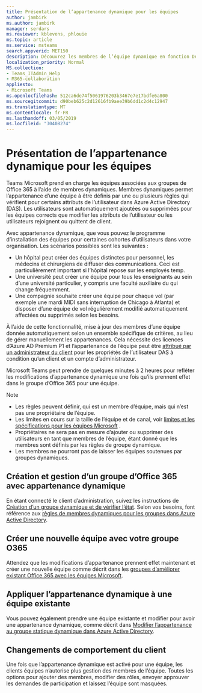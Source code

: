 ```yaml
---
title: Présentation de l’appartenance dynamique pour les équipes
author: jambirk
ms.author: jambirk
manager: serdars
ms.reviewer: kblevens, phlouie
ms.topic: article
ms.service: msteams
search.appverid: MET150
description: Découvrez les membres de l’équipe dynamique en fonction DAS.
localization_priority: Normal
MS.collection:
- Teams_ITAdmin_Help
- M365-collaboration
appliesto:
- Microsoft Teams
ms.openlocfilehash: 512ca6de74f5061976203b3467e7e17bdfe6a800
ms.sourcegitcommit: d90beb625c2d12616fb9aee39b6dd1c2d4c12947
ms.translationtype: MT
ms.contentlocale: fr-FR
ms.lasthandoff: 03/05/2019
ms.locfileid: "30408274"
---
```

# <a name="overview-of-dynamic-membership-for-teams"></a>Présentation de l’appartenance dynamique pour les équipes

Teams Microsoft prend en charge les équipes associées aux groupes de Office 365 à l’aide de membres dynamiques. Membres dynamiques permet l’appartenance d’une équipe à être définis par une ou plusieurs règles qui vérifient pour certains attributs de l’utilisateur dans Azure Active Directory (DAS). Les utilisateurs sont automatiquement ajoutées ou supprimées pour les équipes corrects que modifier les attributs de l’utilisateur ou les utilisateurs rejoignent ou quittent de client.

Avec appartenance dynamique, que vous pouvez le programme d’installation des équipes pour certaines cohortes d’utilisateurs dans votre organisation. Les scénarios possibles sont les suivantes :
- Un hôpital peut créer des équipes distinctes pour personnel, les médecins et chirurgiens de diffuser des communications. Ceci est particulièrement important si l’hôpital repose sur les employés temp.
- Une université peut créer une équipe pour tous les enseignants au sein d’une université particulier, y compris une faculté auxiliaire du qui change fréquemment.
- Une compagnie souhaite créer une équipe pour chaque vol (par exemple une mardi MIDI sans interruption de Chicago à Atlanta) et disposer d’une équipe de vol régulièrement modifié automatiquement affectées ou supprimés selon les besoins.

À l’aide de cette fonctionnalité, mise à jour des membres d’une équipe donnée automatiquement selon un ensemble spécifique de critères, au lieu de gérer manuellement les appartenances. Cela nécessite des licences d’Azure AD Premium P1 et l’appartenance de l’équipe peut être [attribué par un administrateur du client](https://docs.microsoft.com/azure/active-directory/users-groups-roles/groups-dynamic-membership) pour les propriétés de l’utilisateur DAS à condition qu’un client et un compte d’administrateur. 

Microsoft Teams peut prendre de quelques minutes à 2 heures pour refléter les modifications d’appartenance dynamique une fois qu’ils prennent effet dans le groupe d’Office 365 pour une équipe. 

> [!NOTE]
> - Les règles peuvent définir, qui est un membre d’équipe, mais qui n’est pas une propriétaire de l’équipe.
> - Les limites en cours sur la taille de l’équipe et de canal, voir [limites et les spécifications pour les équipes Microsoft](limits-specifications-teams.md) .
> - Propriétaires ne sera pas en mesure d’ajouter ou supprimer des utilisateurs en tant que membres de l’équipe, étant donné que les membres sont définis par les règles de groupe dynamique.
> - Les membres ne pourront pas de laisser les équipes soutenues par groupes dynamiques.


## <a name="creating-and-managing-an-office-365-group-with-dynamic-membership"></a>Création et gestion d’un groupe d’Office 365 avec appartenance dynamique
En étant connecté le client d’administration, suivez les instructions de [Création d’un groupe dynamique et de vérifier l’état](https://docs.microsoft.com/azure/active-directory/users-groups-roles/groups-create-rule). Selon vos besoins, font référence aux [règles de membres dynamiques pour les groupes dans Azure Active Directory](https://docs.microsoft.com/azure/active-directory/users-groups-roles/groups-dynamic-membership).

## <a name="create-a-new-team-with-your-o365-group"></a>Créer une nouvelle équipe avec votre groupe O365

Attendez que les modifications d’appartenance prennent effet maintenant et créer une nouvelle équipe comme décrit dans les [groupes d’améliorer existant Office 365 avec les équipes Microsoft](enhance-office-365-groups.md).

## <a name="apply-dynamic-membership-to-an-existing-team"></a>Appliquer l’appartenance dynamique à une équipe existante

Vous pouvez également prendre une équipe existante et modifier pour avoir une appartenance dynamique, comme décrit dans [Modifier l’appartenance au groupe statique dynamique dans Azure Active Directory](https://docs.microsoft.com/azure/active-directory/users-groups-roles/groups-change-type).

## <a name="changes-in-client-behavior"></a>Changements de comportement du client

Une fois que l’appartenance dynamique est activé pour une équipe, les clients équipes n’autorise plus gestion des membres de l’équipe. Toutes les options pour ajouter des membres, modifier des rôles, envoyer approuver les demandes de participation et laissez l’équipe sont masquées.
